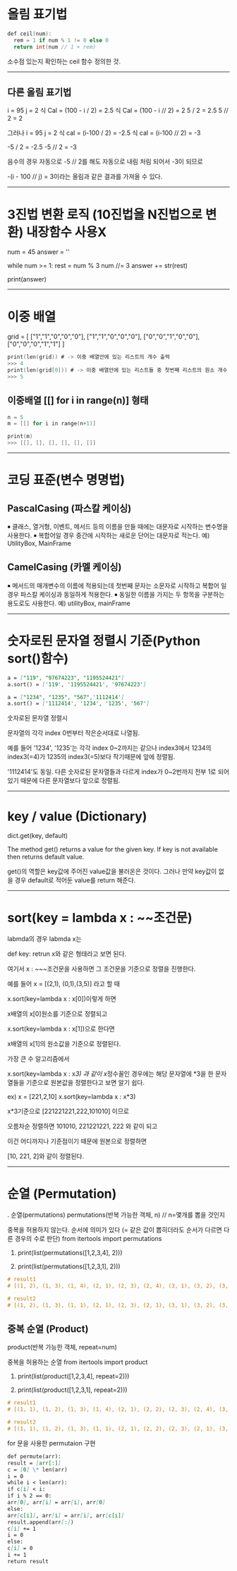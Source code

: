 # 올림 표기법

```mm
def ceil(num):
  rem = 1 if num % 1 != 0 else 0
  return int(num // 1 + rem)
```

소수점 있는지 확인하는 ceil 함수 정의한 것.

---

## 다른 올림 표기법

i = 95
j = 2
식 Cal = (100 - i / 2) = 2.5
식 Cal = (100 - i // 2) = 2
5 / 2 = 2.5
5 // 2 = 2

그러나
i = 95
j = 2
식 cal = (i-100 / 2) = -2.5
식 cal = (i-100 // 2) = -3

-5 / 2 = -2.5
-5 // 2 = -3

음수의 경우 자동으로 -5 // 2를 해도 자동으로 내림 처림 되어서 -3이 되므로

-(i - 100 // j) = 3이라는 올림과 같은 결과를 가져올 수 있다.

---

# 3진법 변환 로직 (10진법을 N진법으로 변환) 내장함수 사용X

num = 45
answer = ''

while num >= 1:
rest = num % 3
num //= 3
answer += str(rest)

print(answer)

---

# 이중 배열

grid = [
["1","1","0","0","0"],
["1","1","0","0","0"],
["0","0","1","0","0"],
["0","0","0","1","1"]
]

```mm
print(len(grid)) # -> 이중 배열안에 있는 리스트의 개수 출력
>>> 4
print(len(grid[0])) # -> 이중 배열안에 있는 리스트들 중 첫번째 리스트의 원소 개수 출력
>>> 5
```

## 이중배열 [[] for i in range(n)] 형태

```mm
n = 5
m = [[] for i in range(n+1)]

print(m)
>>> [[], [], [], [], [], []]
```

---

# 코딩 표준(변수 명명법)

## PascalCasing (파스칼 케이싱)

￭ 클래스, 열거형, 이벤트, 메서드 등의 이름을 만들 때에는 대문자로 시작하는 변수명을 사용한다.
￭ 복합어일 경우 중간에 시작하는 새로운 단어는 대문자로 적는다.
예) UtilityBox, MainFrame

## CamelCasing (카멜 케이싱)

￭ 메서드의 매개변수의 이름에 적용되는데 첫번째 문자는 소문자로 시작하고 복합어 일 경우 파스칼 케이싱과 동일하게 적용한다.
￭ 동일한 이름을 가지는 두 항목을 구분하는 용도로도 사용한다.
예) utilityBox, mainFrame

---

# 숫자로된 문자열 정렬시 기준(Python sort()함수)

```md
a = ["119", "97674223", "1195524421"]
a.sort() = ['119', '1195524421', '97674223']

a = ["1234", "1235", "567",'1112414']
a.sort() = ['1112414', '1234', '1235', '567']
```

숫자로된 문자열 정렬시

문자열의 각각 index 0번부터 작은순서대로 나열됨.

예를 들어 '1234', '1235'는 각각 index 0~2까지는 같으나 index3에서 1234의 index3(=4)가 1235의 index3(=5)보다 작기때문에 앞에 정렬됨.

'1112414'도 동일. 다른 숫자로된 문자열들과 다르게 index가 0~2번까지 전부 1로 되어있기 때문에 다른 문자열보다 앞으로 정렬됨.

---

# key / value (Dictionary)

dict.get(key, default)

The method get() returns a value for the given key. If key is not available then returns default value.

get()의 역할은 key값에 주어진 value값을 불러온은 것이다. 그러나 만약 key값이 없을 경우 default로 적어둔 value를 return 해준다.

---

# sort(key = lambda x : ~~조건문)

labmda의 경우 labmda x는

def key:
retrun x와 같은 형태라고 보면 된다.

여기서 x : ~~~조건문을 사용하면 그 조건문을 기준으로 정렬을 진행한다.

예를 들어 x = [(2,1), (0,1),(3,5)] 라고 할 때

x.sort(key=lambda x : x[0])이렇게 하면

x배열의 x[0]원소를 기준으로 정렬되고

x.sort(key=lambda x : x[1])으로 한다면

x배열의 x[1]의 원소값을 기준으로 정렬된다.

가장 큰 수 알고리즘에서

x.sort(key=lambda x : x*3) 과 같이 x*정수꼴인 경우에는 해당 문자열에 \*3을 한 문자열들을 기준으로 원본값을 정렬한다고 보면 알기 쉽다.

ex) x = [221,2,10]
x.sort(key=lambda x : x\*3)

x\*3기준으로 [221221221,222,101010] 이므로

오름차순 정렬하면 101010, 221221221, 222 와 같이 되고

이건 어디까지나 기준점이기 때문에 원본으로 정렬하면

[10, 221, 2]와 같이 정렬된다.

---

# 순열 (Permutation)

. 순열(permutations)
permutations(반복 가능한 객체, n) // n=몇개를 뽑을 것인지

중복을 허용하지 않는다.
순서에 의미가 있다 (= 같은 값이 뽑히더라도 순서가 다르면 다른 경우의 수로 판단)
from itertools import permutations

1. print(list(permutations([1,2,3,4], 2)))

2. print(list(permutations([1,2,3,1], 2)))

```mm
# result1
# [(1, 2), (1, 3), (1, 4), (2, 1), (2, 3), (2, 4), (3, 1), (3, 2), (3, 4), (4, 1), (4, 2), (4, 3)]

# result2
# [(1, 2), (1, 3), (1, 1), (2, 1), (2, 3), (2, 1), (3, 1), (3, 2), (3, 1), (1, 1), (1, 2), (1, 3)]
```

## 중복 순열 (Product)

product(반복 가능한 객체, repeat=num)

중복을 허용하는 순열
from itertools import product

1. print(list(product([1,2,3,4], repeat=2)))

2. print(list(product([1,2,3,1], repeat=2)))

```mm
# result1
# [(1, 1), (1, 2), (1, 3), (1, 4), (2, 1), (2, 2), (2, 3), (2, 4), (3, 1), (3, 2), (3, 3), (3, 4), (4, 1), (4, 2), (4, 3), (4, 4)]

# result2
# [(1, 1), (1, 2), (1, 3), (1, 1), (2, 1), (2, 2), (2, 3), (2, 1), (3, 1), (3, 2), (3, 3), (3, 1), (1, 1), (1, 2), (1, 3), (1, 1)]
```

for 문을 사용한 permutaion 구현

```md
def permute(arr):
result = [arr[:]]
c = [0] \* len(arr)
i = 0
while i < len(arr):
if c[i] < i:
if i % 2 == 0:
arr[0], arr[i] = arr[i], arr[0]
else:
arr[c[i]], arr[i] = arr[i], arr[c[i]]
result.append(arr[:])
c[i] += 1
i = 0
else:
c[i] = 0
i += 1
return result
```
